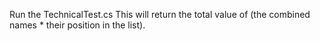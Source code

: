 Run the TechnicalTest.cs This will return the total value of (the combined names * their position in the list). 
